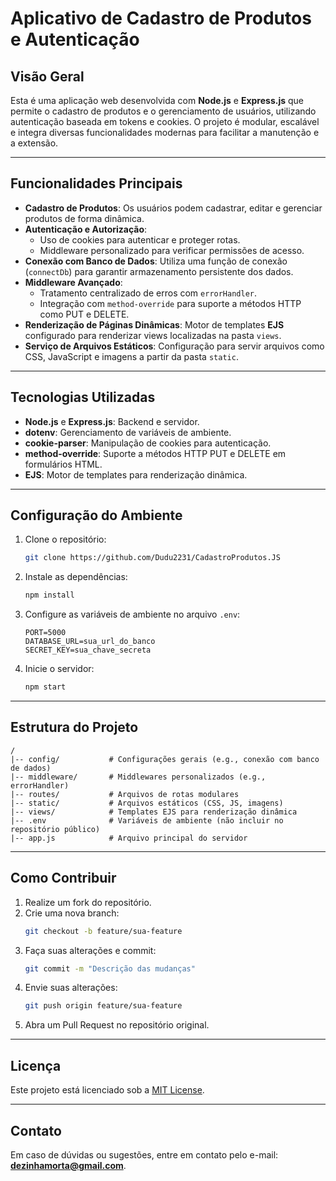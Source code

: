 # Aplicativo de Cadastro de Produtos e Autenticação

## Visão Geral
Esta é uma aplicação web desenvolvida com **Node.js** e **Express.js** que permite o cadastro de produtos e o gerenciamento de usuários, utilizando autenticação baseada em tokens e cookies. O projeto é modular, escalável e integra diversas funcionalidades modernas para facilitar a manutenção e a extensão.

---

## Funcionalidades Principais

- **Cadastro de Produtos**: Os usuários podem cadastrar, editar e gerenciar produtos de forma dinâmica.
- **Autenticação e Autorização**:
  - Uso de cookies para autenticar e proteger rotas.
  - Middleware personalizado para verificar permissões de acesso.
- **Conexão com Banco de Dados**: Utiliza uma função de conexão (`connectDb`) para garantir armazenamento persistente dos dados.
- **Middleware Avançado**:
  - Tratamento centralizado de erros com `errorHandler`.
  - Integração com `method-override` para suporte a métodos HTTP como PUT e DELETE.
- **Renderização de Páginas Dinâmicas**: Motor de templates **EJS** configurado para renderizar views localizadas na pasta `views`.
- **Serviço de Arquivos Estáticos**: Configuração para servir arquivos como CSS, JavaScript e imagens a partir da pasta `static`.

---

## Tecnologias Utilizadas

- **Node.js** e **Express.js**: Backend e servidor.
- **dotenv**: Gerenciamento de variáveis de ambiente.
- **cookie-parser**: Manipulação de cookies para autenticação.
- **method-override**: Suporte a métodos HTTP PUT e DELETE em formulários HTML.
- **EJS**: Motor de templates para renderização dinâmica.

---

## Configuração do Ambiente

1. Clone o repositório:
   ```bash
   git clone https://github.com/Dudu2231/CadastroProdutos.JS
   ```

2. Instale as dependências:
   ```bash
   npm install
   ```

3. Configure as variáveis de ambiente no arquivo `.env`:
   ```env
   PORT=5000
   DATABASE_URL=sua_url_do_banco
   SECRET_KEY=sua_chave_secreta
   ```

4. Inicie o servidor:
   ```bash
   npm start
   ```

---

## Estrutura do Projeto

```plaintext
/
|-- config/           # Configurações gerais (e.g., conexão com banco de dados)
|-- middleware/       # Middlewares personalizados (e.g., errorHandler)
|-- routes/           # Arquivos de rotas modulares
|-- static/           # Arquivos estáticos (CSS, JS, imagens)
|-- views/            # Templates EJS para renderização dinâmica
|-- .env              # Variáveis de ambiente (não incluir no repositório público)
|-- app.js            # Arquivo principal do servidor
```

---

## Como Contribuir

1. Realize um fork do repositório.
2. Crie uma nova branch:
   ```bash
   git checkout -b feature/sua-feature
   ```
3. Faça suas alterações e commit:
   ```bash
   git commit -m "Descrição das mudanças"
   ```
4. Envie suas alterações:
   ```bash
   git push origin feature/sua-feature
   ```
5. Abra um Pull Request no repositório original.

---

## Licença
Este projeto está licenciado sob a [MIT License](LICENSE).

---

## Contato
Em caso de dúvidas ou sugestões, entre em contato pelo e-mail: **dezinhamorta@gmail.com**.

